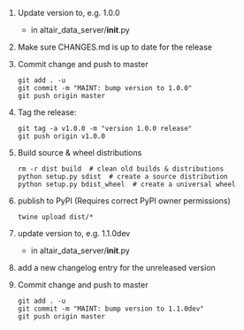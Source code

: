 1. Update version to, e.g. 1.0.0

   - in altair_data_server/__init__.py

2. Make sure CHANGES.md is up to date for the release

3. Commit change and push to master

       git add . -u
       git commit -m "MAINT: bump version to 1.0.0"
       git push origin master

4. Tag the release:

       git tag -a v1.0.0 -m "version 1.0.0 release"
       git push origin v1.0.0

5. Build source & wheel distributions

       rm -r dist build  # clean old builds & distributions
       python setup.py sdist  # create a source distribution
       python setup.py bdist_wheel  # create a universal wheel

6. publish to PyPI (Requires correct PyPI owner permissions)

       twine upload dist/*

7. update version to, e.g. 1.1.0dev

   - in altair_data_server/__init__.py

8. add a new changelog entry for the unreleased version

9. Commit change and push to master

       git add . -u
       git commit -m "MAINT: bump version to 1.1.0dev"
       git push origin master
